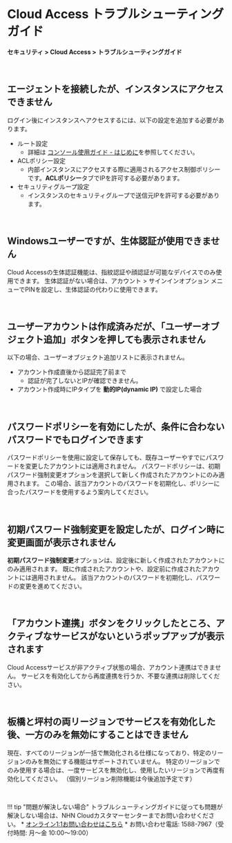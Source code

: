 
# Cloud Access トラブルシューティングガイド

**セキュリティ > Cloud Access > トラブルシューティングガイド**

<br>

## エージェントを接続したが、インスタンスにアクセスできません

ログイン後にインスタンスへアクセスするには、以下の設定を追加する必要があります。

* ルート設定
    * 詳細は [コンソール使用ガイド - はじめに](https://docs.nhncloud.com/ja/Security/Cloud%20Access/ja/console-user-guide/cloud-access-start/)を参照してください。
* ACLポリシー設定
    * 内部インスタンスにアクセスする際に適用されるアクセス制御ポリシーです。**ACLポリシー**タブでIPを許可する必要があります。
* セキュリティグループ設定
    * インスタンスのセキュリティグループで送信元IPを許可する必要があります。

<br>

## Windowsユーザーですが、生体認証が使用できません

Cloud Accessの生体認証機能は、指紋認証や顔認証が可能なデバイスでのみ使用できます。
生体認証がない場合は、アカウント > サインインオプション メニューでPINを設定し、生体認証の代わりに使用できます。

<br>

## ユーザーアカウントは作成済みだが、「ユーザーオブジェクト追加」ボタンを押しても表示されません

以下の場合、ユーザーオブジェクト追加リストに表示されません。

* アカウント作成直後から認証完了前まで
    * 認証が完了しないとIPが確認できません。
* アカウント作成時にIPタイプを **動的IP(dynamic IP)** で設定した場合

<br>

## パスワードポリシーを有効にしたが、条件に合わないパスワードでもログインできます

パスワードポリシーを使用に設定して保存しても、既存ユーザーやすでにパスワードを変更したアカウントには適用されません。
パスワードポリシーは、初期パスワード強制変更オプションを選択して新しく作成されたアカウントにのみ適用されます。
この場合、該当アカウントのパスワードを初期化し、ポリシーに合ったパスワードを使用するよう案内してください。  

<br>

## 初期パスワード強制変更を設定したが、ログイン時に変更画面が表示されません

**初期パスワード強制変更**オプションは、設定後に新しく作成されたアカウントにのみ適用されます。
既に作成されたアカウントや、設定前に作成されたアカウントには適用されません。
該当アカウントのパスワードを初期化し、パスワードの変更を進めてください。

<br>

## 「アカウント連携」ボタンをクリックしたところ、アクティブなサービスがないというポップアップが表示されます

Cloud Accessサービスが非アクティブ状態の場合、アカウント連携はできません。
サービスを有効化してから再度連携を行うか、不要な連携は削除してください。

<br>

## 板橋と坪村の両リージョンでサービスを有効化した後、一方のみを無効にすることはできません

現在、すべてのリージョンが一括で無効化される仕様になっており、特定のリージョンのみを無効にする機能はサポートされていません。
特定のリージョンでのみ使用する場合は、一度サービスを無効化し、使用したいリージョンで再度有効化してください。
（個別リージョン削除機能は今後追加予定です）

<br>

!!! tip "問題が解決しない場合"
    トラブルシューティングガイドに従っても問題が解決しない場合は、NHN Cloudカスタマーセンターまでお問い合わせください。
    * [オンライン1:1お問い合わせはこちら](https://www.nhncloud.com/kr/support/inquiry?alias=tab16_15)
    * お問い合わせ電話: 1588-7967（受付時間: 月〜金 10:00〜19:00）
